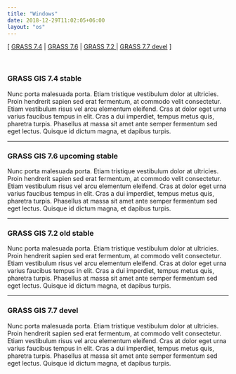 ```yaml
---
title: "Windows"
date: 2018-12-29T11:02:05+06:00
layout: "os"
---
```


  
[ [GRASS 7.4](#GRASS-GIS-7.4-stable) | [GRASS 7.6](#GRASS-GIS-7.6-stable) | [GRASS 7.2 ](#GRASS-GIS-7.2-stable) | [GRASS 7.7 devel](#GRASS-GIS-7.7-devel) ]

<!--more-->

<br>


### <a name="GRASS-GIS-7.4-stable"></a> GRASS GIS 7.4 stable 

Nunc porta malesuada porta. Etiam tristique vestibulum dolor at ultricies. Proin hendrerit sapien sed erat fermentum, at commodo velit consectetur. Etiam vestibulum risus vel arcu elementum eleifend. Cras at dolor eget urna varius faucibus tempus in elit. Cras a dui imperdiet, tempus metus quis, pharetra turpis. Phasellus at massa sit amet ante semper fermentum sed eget lectus. Quisque id dictum magna, et dapibus turpis.

<hr>

### <a name="GRASS-GIS-7.6-stable"></a> GRASS GIS 7.6 upcoming stable 

Nunc porta malesuada porta. Etiam tristique vestibulum dolor at ultricies. Proin hendrerit sapien sed erat fermentum, at commodo velit consectetur. Etiam vestibulum risus vel arcu elementum eleifend. Cras at dolor eget urna varius faucibus tempus in elit. Cras a dui imperdiet, tempus metus quis, pharetra turpis. Phasellus at massa sit amet ante semper fermentum sed eget lectus. Quisque id dictum magna, et dapibus turpis.

<hr>

### <a name="GRASS-GIS-7.3-stable"></a> GRASS GIS 7.2 old stable 

Nunc porta malesuada porta. Etiam tristique vestibulum dolor at ultricies. Proin hendrerit sapien sed erat fermentum, at commodo velit consectetur. Etiam vestibulum risus vel arcu elementum eleifend. Cras at dolor eget urna varius faucibus tempus in elit. Cras a dui imperdiet, tempus metus quis, pharetra turpis. Phasellus at massa sit amet ante semper fermentum sed eget lectus. Quisque id dictum magna, et dapibus turpis.

<hr>

### <a name="GRASS-GIS-7.7-deve"></a> GRASS GIS 7.7 devel

Nunc porta malesuada porta. Etiam tristique vestibulum dolor at ultricies. Proin hendrerit sapien sed erat fermentum, at commodo velit consectetur. Etiam vestibulum risus vel arcu elementum eleifend. Cras at dolor eget urna varius faucibus tempus in elit. Cras a dui imperdiet, tempus metus quis, pharetra turpis. Phasellus at massa sit amet ante semper fermentum sed eget lectus. Quisque id dictum magna, et dapibus turpis.



